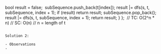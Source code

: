 bool result = false;
​
subSequence.push_back(t[index]);
result |= dfs(s, t, subSequence, index + 1);
if (result)
return result;
subSequence.pop_back();
result |= dfs(s, t, subSequence, index + 1);
return result;
}
};
​
// TC: O(2^n * n)
// SC: O(n)
// n = length of t
```
​
Solution 2:
​
- Observations
-